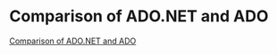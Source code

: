 # Comparison of ADO.NET and ADO
[Comparison of ADO.NET and ADO](https://aiwithcloud.com/2022/09/14/comparison_of_ado-net_and_ado/)